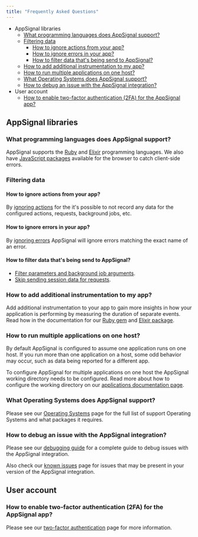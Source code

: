 ```yaml
---
title: "Frequently Asked Questions"
---
```


- AppSignal libraries
  - [What programming languages does AppSignal support?](#what-programming-languages-does-appsignal-support)
  - [Filtering data](#filtering-data)
      - [How to ignore actions from your app?](#how-to-ignore-actions-from-your-app)
      - [How to ignore errors in your app?](#how-to-ignore-errors-in-your-app)
      - [How to filter data that's being send to AppSignal?](#how-to-filter-data-thats-being-send-to-appsignal)
  - [How to add additional instrumentation to my app?](#how-to-add-additional-instrumentation-to-my-app)
  - [How to run multiple applications on one host?](#how-to-run-multiple-applications-on-one-host)
  - [What Operating Systems does AppSignal support?](#what-operating-systems-does-appsignal-support)
  - [How to debug an issue with the AppSignal integration?](#how-to-debug-an-issue-with-the-appsignal-integration)
- User account
  - [How to enable two-factor authentication (2FA) for the AppSignal app?](#how-to-enable-two-factor-authentication-2fa-for-the-appsignal-app)

## AppSignal libraries

### What programming languages does AppSignal support?

AppSignal supports the [Ruby](https://www.ruby-lang.org/en/) and [Elixir](https://elixir-lang.org/) programming languages. We also have [JavaScript packages](/front-end) available for the browser to catch client-side errors.

### Filtering data

#### How to ignore actions from your app?

By [ignoring actions](/application/data-collection.html#ignore-actions) for the it's possible to not record any data for the configured actions, requests, background jobs, etc.

#### How to ignore errors in your app?

By [ignoring errors](/application/data-collection.html#ignore-errors) AppSignal will ignore errors matching the exact name of an error.

#### How to filter data that's being send to AppSignal?

- [Filter parameters and background job arguments](/application/data-collection.html#parameters).
- [Skip sending session data for requests](/application/data-collection.html#session-data).

### How to add additional instrumentation to my app?

Add additional instrumentation to your app to gain more insights in how your application is performing by measuring the duration of separate events. Read how in the documentation for our [Ruby gem](/ruby/instrumentation/instrumentation.html) and [Elixir package](/elixir/instrumentation/instrumentation.html).

### How to run multiple applications on one host?

By default AppSignal is configured to assume one application runs on one host. If you run more than one application on a host, some odd behavior may occur, such as data being reported for a different app.

To configure AppSignal for multiple applications on one host the AppSignal working directory needs to be configured. Read more about how to configure the working directory on our [applications documentation page](https://docs.appsignal.com/application/#running-multiple-applications-on-one-host).

### What Operating Systems does AppSignal support?

Please see our [Operating Systems](/support/operating-systems.html) page for the full list of support Operating Systems and what packages it requires.

### How to debug an issue with the AppSignal integration?

Please see our [debugging guide](/support/debugging.html) for a complete guide to debug issues with the AppSignal integration.

Also check our [known issues](/support/known-issues.html) page for issues that may be present in your version of the AppSignal integration.

## User account

### How to enable two-factor authentication (2FA) for the AppSignal app?

Please see our [two-factor authentication](/user-account/two-factor-authentication.html) page for more information.
